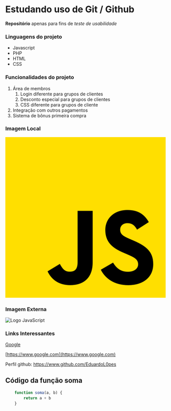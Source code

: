 # Estudando uso de Git / Github

**Repositório** apenas para fins de _teste de usabilidade_

### Linguagens do projeto

* Javascript
* PHP
* HTML
* CSS

### Funcionalidades do projeto

1. Área de membros
    1. Login diferente para grupos de clientes
    2. Desconto especial para grupos de clientes
    3. CSS diferente para grupos de cliente
2. Integração com outros pagamentos
3. Sistema de bônus primeira compra

### Imagem Local

![Logo JavaScript](./img/javascript.png)

### Imagem Externa

![Logo JavaScript](https://th.bing.com/th/id/OIP.hJmTqLic36nBy1hivCq2EwAAAA?pid=ImgDet&rs=1)

### Links Interessantes

[Google](https://www.google.com)

[https://www.google.com](https://www.google.com)

Perfil github: https://www.github.com/EduardoL0pes

## Código da função soma

```JavaScript
    function soma(a, b) {
        return a + b
    }